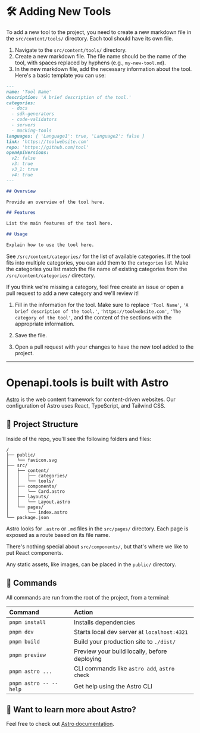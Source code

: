 # 🛠 Adding New Tools

To add a new tool to the project, you need to create a new markdown file in the `src/content/tools/` directory. Each tool should have its own file.

1. Navigate to the `src/content/tools/` directory.
2. Create a new markdown file. The file name should be the name of the tool, with spaces replaced by hyphens (e.g., `my-new-tool.md`).
3. In the new markdown file, add the necessary information about the tool. Here's a basic template you can use:

  ```markdown
  ---
  name: 'Tool Name'
  description: 'A brief description of the tool.'
  categories:
    - docs
    - sdk-generators
    - code-validators
    - servers
    - mocking-tools
  languages: { 'Language1': true, 'Language2': false }
  link: 'https://toolwebsite.com'
  repo: 'https://github.com/tool'
  openApiVersions:
    v2: false
    v3: true
    v3_1: true
    v4: true
  ---

  ## Overview

  Provide an overview of the tool here.

  ## Features

  List the main features of the tool here.

  ## Usage

  Explain how to use the tool here.
  ```

  See `/src/content/categories/` for the list of available categories. If the tool fits into multiple categories, you can add them to the `categories` list. Make the categories you list match the file name of existing categories from the `/src/content/categories/` directory.

  If you think we're missing a category, feel free create an issue or open a pull request to add a new category and we'll review it!

1. Fill in the information for the tool. Make sure to replace `'Tool Name'`, `'A brief description of the tool.'`, `'https://toolwebsite.com'`, `'The category of the tool'`, and the content of the sections with the appropriate information.

2. Save the file.

3. Open a pull request with your changes to have the new tool added to the project.

---

# Openapi.tools is built with Astro

[Astro](https://astro.build/) is the web content framework for content-driven websites. Our configuration of Astro uses React, TypeScript, and Tailwind CSS.

## 🚀 Project Structure

Inside of the repo, you'll see the following folders and files:

```text
/
├── public/
│   └── favicon.svg
├── src/
│   ├── content/
│   │   ├── categories/
│   │   └── tools/
│   ├── components/
│   │   └── Card.astro
│   ├── layouts/
│   │   └── Layout.astro
│   └── pages/
│       └── index.astro
└── package.json
```

Astro looks for `.astro` or `.md` files in the `src/pages/` directory. Each page is exposed as a route based on its file name.

There's nothing special about `src/components/`, but that's where we like to put React components.

Any static assets, like images, can be placed in the `public/` directory.

## 🧞 Commands

All commands are run from the root of the project, from a terminal:

| Command                | Action                                       |
| :--------------------- | :------------------------------------------- |
| `pnpm install`         | Installs dependencies                        |
| `pnpm dev`             | Starts local dev server at `localhost:4321`  |
| `pnpm build`           | Build your production site to `./dist/`      |
| `pnpm preview`         | Preview your build locally, before deploying |
| `pnpm astro ...`       | CLI commands like `astro add`, `astro check` |
| `pnpm astro -- --help` | Get help using the Astro CLI                 |

## 👀 Want to learn more about Astro?

Feel free to check out [Astro documentation](https://docs.astro.build).

